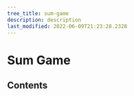 ```yaml
---
tree_title: sum-game
description: description
last_modified: 2022-06-09T21:23:28.2328
---
```


# Sum Game

## Contents

